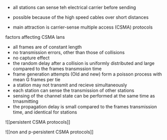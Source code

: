 
- all stations can sense teh electrical carrier before sending 
- possible because of the high speed cables over short distances 

- main attraction is carrier-sense multiple access (CSMA) protocols

factors affecting CSMA lans 
- all frames are of constant length 
- no transmission errors, other than those of collisions 
- no capture effect 
- the random delay after a collision is uniformly distributed and large compared to the frames transmssion time
- frame generation attempts (Old and new) form a poisson process with mean G frames per tie 
- a station may not transmit and recieve simultaneously 
- each station can sense the transmission of other stations 
- sensing of the channel state can be performed at the same time as trnasmitting 
- the propagation delay is small compared to the frames transmission time, and identical for stations 

![[persistent CSMA protocols]]

![[non and p-persistent CSMA protocols]]